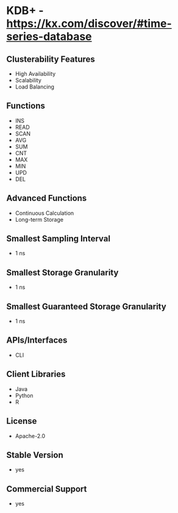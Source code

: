 # KDB+ - https://kx.com/discover/#time-series-database

## Clusterability Features
- High Availability
- Scalability
- Load Balancing

## Functions
- INS
- READ
- SCAN
- AVG
- SUM
- CNT
- MAX
- MIN
- UPD
- DEL

## Advanced Functions
- Continuous Calculation
- Long-term Storage

## Smallest Sampling Interval
- 1 ns

## Smallest Storage Granularity
- 1 ns

## Smallest Guaranteed Storage Granularity
- 1 ns

## APIs/Interfaces
- CLI

## Client Libraries
- Java
- Python
- R


## License
- Apache-2.0

## Stable Version
- yes

## Commercial Support
- yes


